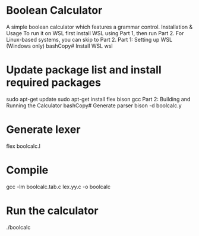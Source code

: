 # Boolean Calculator
A simple boolean calculator which features a grammar control.
Installation & Usage
To run it on WSL first install WSL using Part 1, then run Part 2. For Linux-based systems, you can skip to Part 2.
Part 1: Setting up WSL (Windows only)
bashCopy# Install WSL
wsl

# Update package list and install required packages
sudo apt-get update
sudo apt-get install flex bison gcc
Part 2: Building and Running the Calculator
bashCopy# Generate parser
bison -d boolcalc.y

# Generate lexer
flex boolcalc.l

# Compile
gcc -lm boolcalc.tab.c lex.yy.c -o boolcalc

# Run the calculator
./boolcalc
